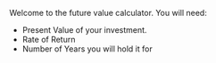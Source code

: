 Welcome to the future value calculator. You will need:
-   Present Value of your investment.
-   Rate of Return
-   Number of Years you will hold it for
